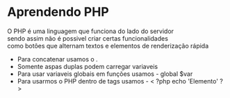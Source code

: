 # Aprendendo PHP

O PHP é uma linguagem que funciona do lado do servidor<br>
sendo assim não é possivel criar certas funcionalidades<br>
como botôes que alternam textos e elementos de renderização rápida

- Para concatenar usamos o .
- Somente aspas duplas podem carregar variaveis
- Para usar variaveis globais em funções usamos - global $var
- Para usarmos o PHP dentro de tags usamos - < ?php echo 'Elemento' ? >
